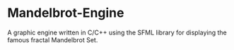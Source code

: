 # Mandelbrot-Engine
A graphic engine written in C/C++ using the SFML library for displaying the famous fractal Mandelbrot Set. 
